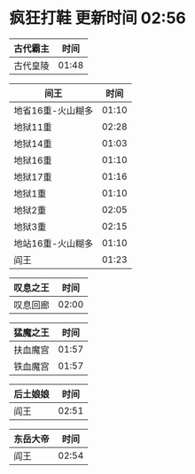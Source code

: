# 疯狂打鞋 更新时间 02:56

| 古代霸主   | 时间    |
|--------|-------|
| 古代皇陵 | 01:48 |

| 间王   | 时间    |
|--------|-------|
| 地省16重-火山糊多 | 01:10 |
| 地狱11重 | 02:28 |
| 地狱14重 | 01:03 |
| 地狱16重 | 01:10 |
| 地狱17重 | 01:16 |
| 地狱1重 | 01:10 |
| 地狱2重 | 02:05 |
| 地狱3重 | 02:15 |
| 地站16重-火山糊多 | 01:10 |
| 阎王 | 01:23 |

| 叹息之王   | 时间    |
|--------|-------|
| 叹息回廊 | 02:00 |

| 猛魔之王   | 时间    |
|--------|-------|
| 扶血魔宫 | 01:57 |
| 铁血魔宫 | 01:57 |

| 后土娘娘   | 时间    |
|--------|-------|
| 阎王 | 02:51 |

| 东岳大帝   | 时间    |
|--------|-------|
| 阎王 | 02:54 |